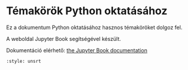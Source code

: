 # Témakörök Python oktatásához

Ez a dokumentum Python oktatásához hasznos témaköröket dolgoz fel.


A weboldal Jupyter Book segítségével készült. 

Dokumentáció elérhető: [the Jupyter Book documentation](https://jupyterbook.org) 

```{tableofcontents}
:style: unsrt
```